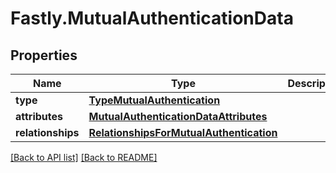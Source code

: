 # Fastly.MutualAuthenticationData

## Properties

Name | Type | Description | Notes
------------ | ------------- | ------------- | -------------
**type** | [**TypeMutualAuthentication**](TypeMutualAuthentication.md) |  | [optional] 
**attributes** | [**MutualAuthenticationDataAttributes**](MutualAuthenticationDataAttributes.md) |  | [optional] 
**relationships** | [**RelationshipsForMutualAuthentication**](RelationshipsForMutualAuthentication.md) |  | [optional] 


[[Back to API list]](../../README.md#endpoints) [[Back to README]](../../README.md)
